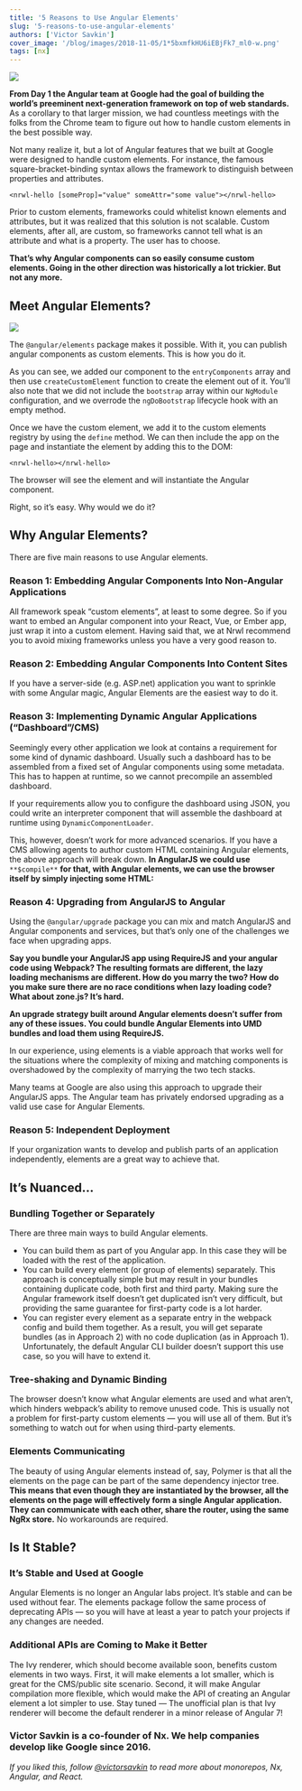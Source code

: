 ```yaml
---
title: '5 Reasons to Use Angular Elements'
slug: '5-reasons-to-use-angular-elements'
authors: ['Victor Savkin']
cover_image: '/blog/images/2018-11-05/1*5bxmfkHU6iEBjFk7_ml0-w.png'
tags: [nx]
---
```


![](/blog/images/2018-11-05/1*3KcN8XEiOGRurVItKG2Eiw.avif)

**From Day 1 the Angular team at Google had the goal of building the world’s preeminent next-generation framework on top of web standards.** As a corollary to that larger mission, we had countless meetings with the folks from the Chrome team to figure out how to handle custom elements in the best possible way.

Not many realize it, but a lot of Angular features that we built at Google were designed to handle custom elements. For instance, the famous square-bracket-binding syntax allows the framework to distinguish between properties and attributes.

```
<nrwl-hello [someProp]="value" someAttr="some value"></nrwl-hello>
```

Prior to custom elements, frameworks could whitelist known elements and attributes, but it was realized that this solution is not scalable. Custom elements, after all, are custom, so frameworks cannot tell what is an attribute and what is a property. The user has to choose.

**That’s why Angular components can so easily consume custom elements. Going in the other direction was historically a lot trickier. But not any more.**

## Meet Angular Elements?

![](/blog/images/2018-11-05/1*1Dx9Yl54R7EZ0Cr4w6TxlA.avif)

The `@angular/elements` package makes it possible. With it, you can publish angular components as custom elements. This is how you do it.

As you can see, we added our component to the `entryComponents` array and then use `createCustomElement` function to create the element out of it. You’ll also note that we did not include the `bootstrap` array within our `NgModule` configuration, and we overrode the `ngDoBootstrap` lifecycle hook with an empty method.

Once we have the custom element, we add it to the custom elements registry by using the `define` method. We can then include the app on the page and instantiate the element by adding this to the DOM:

```
<nrwl-hello></nrwl-hello>
```

The browser will see the element and will instantiate the Angular component.

Right, so it’s easy. Why would we do it?

## Why Angular Elements?

There are five main reasons to use Angular elements.

### Reason 1: Embedding Angular Components Into Non-Angular Applications

All framework speak “custom elements”, at least to some degree. So if you want to embed an Angular component into your React, Vue, or Ember app, just wrap it into a custom element. Having said that, we at Nrwl recommend you to avoid mixing frameworks unless you have a very good reason to.

### Reason 2: Embedding Angular Components Into Content Sites

If you have a server-side (e.g. ASP.net) application you want to sprinkle with some Angular magic, Angular Elements are the easiest way to do it.

### Reason 3: Implementing Dynamic Angular Applications (“Dashboard”/CMS)

Seemingly every other application we look at contains a requirement for some kind of dynamic dashboard. Usually such a dashboard has to be assembled from a fixed set of Angular components using some metadata. This has to happen at runtime, so we cannot precompile an assembled dashboard.

If your requirements allow you to configure the dashboard using JSON, you could write an interpreter component that will assemble the dashboard at runtime using `DynamicComponentLoader`.

This, however, doesn’t work for more advanced scenarios. If you have a CMS allowing agents to author custom HTML containing Angular elements, the above approach will break down. **In AngularJS we could use** `**$compile**` **for that, with Angular elements, we can use the browser itself by simply injecting some HTML:**

### Reason 4: Upgrading from AngularJS to Angular

Using the `@angular/upgrade` package you can mix and match AngularJS and Angular components and services, but that’s only one of the challenges we face when upgrading apps.

**Say you bundle your AngularJS app using RequireJS and your angular code using Webpack? The resulting formats are different, the lazy loading mechanisms are different. How do you marry the two? How do you make sure there are no race conditions when lazy loading code? What about zone.js? It’s hard.**

**An upgrade strategy built around Angular elements doesn’t suffer from any of these issues. You could bundle Angular Elements into UMD bundles and load them using RequireJS.**

In our experience, using elements is a viable approach that works well for the situations where the complexity of mixing and matching components is overshadowed by the complexity of marrying the two tech stacks.

Many teams at Google are also using this approach to upgrade their AngularJS apps. The Angular team has privately endorsed upgrading as a valid use case for Angular Elements.

### Reason 5: Independent Deployment

If your organization wants to develop and publish parts of an application independently, elements are a great way to achieve that.

## It’s Nuanced…

### Bundling Together or Separately

There are three main ways to build Angular elements.

- You can build them as part of you Angular app. In this case they will be loaded with the rest of the application.
- You can build every element (or group of elements) separately. This approach is conceptually simple but may result in your bundles containing duplicate code, both first and third party. Making sure the Angular framework itself doesn’t get duplicated isn’t very difficult, but providing the same guarantee for first-party code is a lot harder.
- You can register every element as a separate entry in the webpack config and build them together. As a result, you will get separate bundles (as in Approach 2) with no code duplication (as in Approach 1). Unfortunately, the default Angular CLI builder doesn’t support this use case, so you will have to extend it.

### Tree-shaking and Dynamic Binding

The browser doesn’t know what Angular elements are used and what aren’t, which hinders webpack’s ability to remove unused code. This is usually not a problem for first-party custom elements — you will use all of them. But it’s something to watch out for when using third-party elements.

### Elements Communicating

The beauty of using Angular elements instead of, say, Polymer is that all the elements on the page can be part of the same dependency injector tree. **This means that even though they are instantiated by the browser, all the elements on the page will effectively form a single Angular application. They can communicate with each other, share the router, using the same NgRx store.** No workarounds are required.

## Is It Stable?

### It’s Stable and Used at Google

Angular Elements is no longer an Angular labs project. It’s stable and can be used without fear. The elements package follow the same process of deprecating APIs — so you will have at least a year to patch your projects if any changes are needed.

### Additional APIs are Coming to Make it Better

The Ivy renderer, which should become available soon, benefits custom elements in two ways. First, it will make elements a lot smaller, which is great for the CMS/public site scenario. Second, it will make Angular compilation more flexible, which would make the API of creating an Angular element a lot simpler to use. Stay tuned — The unofficial plan is that Ivy renderer will become the default renderer in a minor release of Angular 7!

### Victor Savkin is a co-founder of Nx. We help companies develop like Google since 2016.

_If you liked this, follow_ [_@victorsavkin_](http://twitter.com/victorsavkin) _to read more about monorepos, Nx, Angular, and React._
